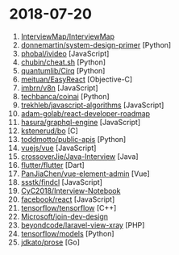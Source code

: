 # 2018-07-20

1. [InterviewMap/InterviewMap](https://github.com/InterviewMap/InterviewMap "Build the best interview map. The current content includes JS, network, browser related, performance optimization, security, framework, Git, data structure, algorithm, etc.") 
2. [donnemartin/system-design-primer](https://github.com/donnemartin/system-design-primer "Learn how to design large-scale systems. Prep for the system design interview. Includes Anki flashcards.") [Python]
3. [phobal/ivideo](https://github.com/phobal/ivideo "一个可以观看国内主流视频平台所有视频的客户端（Mac、Windows、Linux） A client that can watch video of domestic(China) mainstream video platform") [JavaScript]
4. [chubin/cheat.sh](https://github.com/chubin/cheat.sh "the only cheat sheet you need") [Python]
5. [quantumlib/Cirq](https://github.com/quantumlib/Cirq "A python framework for creating, editing, and invoking Noisy Intermediate Scale Quantum (NISQ) circuits.") [Python]
6. [meituan/EasyReact](https://github.com/meituan/EasyReact "Are you confused by the functors, applicatives, and monads in RxSwift and ReactiveCocoa? It doesn't matter, the concepts are so complicated that not many developers actually use them in normal projects. Is there an easy-to-use way to use reactive programming? EasyReact is born for this reason.") [Objective-C]
7. [imbrn/v8n](https://github.com/imbrn/v8n "☑️ JavaScript fluent validation library.") [JavaScript]
8. [techbanca/coinai](https://github.com/techbanca/coinai "Seed applications based on AI for digital currency quantitative analysis, medium-term forecast and asset allocation for the secondary market of the BANCA community") [Python]
9. [trekhleb/javascript-algorithms](https://github.com/trekhleb/javascript-algorithms "Algorithms and data structures implemented in JavaScript with explanations and links to further readings") [JavaScript]
10. [adam-golab/react-developer-roadmap](https://github.com/adam-golab/react-developer-roadmap "Roadmap to becoming a React developer in 2018") 
11. [hasura/graphql-engine](https://github.com/hasura/graphql-engine "Blazing fast, instant GraphQL APIs on Postgres with fine grained access control") [JavaScript]
12. [kstenerud/bo](https://github.com/kstenerud/bo "The Swiss army knife of data examination and manipulation") [C]
13. [toddmotto/public-apis](https://github.com/toddmotto/public-apis "A collective list of public JSON APIs for use in web development.") [Python]
14. [vuejs/vue](https://github.com/vuejs/vue "🖖 A progressive, incrementally-adoptable JavaScript framework for building UI on the web.") [JavaScript]
15. [crossoverJie/Java-Interview](https://github.com/crossoverJie/Java-Interview "👨‍🎓 Java related : basic, concurrent, algorithm") [Java]
16. [flutter/flutter](https://github.com/flutter/flutter "Flutter makes it easy and fast to build beautiful mobile apps.") [Dart]
17. [PanJiaChen/vue-element-admin](https://github.com/PanJiaChen/vue-element-admin "🎉 A magical vue admin http://panjiachen.github.io/vue-element-admin") [Vue]
18. [ssstk/findcl](https://github.com/ssstk/findcl "Nonejs 实现磁力链接获取 命名 傻逼吧 DHT BT爬虫 磁力链接解析 种子解析 资源搜索") [JavaScript]
19. [CyC2018/Interview-Notebook](https://github.com/CyC2018/Interview-Notebook "📝 准备秋招学习笔记") 
20. [facebook/react](https://github.com/facebook/react "A declarative, efficient, and flexible JavaScript library for building user interfaces.") [JavaScript]
21. [tensorflow/tensorflow](https://github.com/tensorflow/tensorflow "Computation using data flow graphs for scalable machine learning") [C++]
22. [Microsoft/join-dev-design](https://github.com/Microsoft/join-dev-design "Join Microsoft Developer Design") 
23. [beyondcode/laravel-view-xray](https://github.com/beyondcode/laravel-view-xray "Take a look into your Laravel views") [PHP]
24. [tensorflow/models](https://github.com/tensorflow/models "Models and examples built with TensorFlow") [Python]
25. [jdkato/prose](https://github.com/jdkato/prose "📖 A Golang library for text processing, including tokenization, part-of-speech tagging, and named-entity extraction.") [Go]
